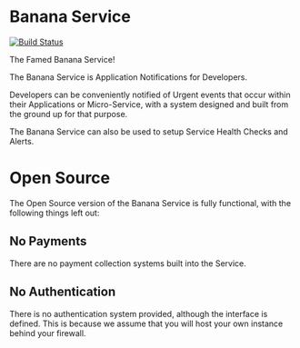# Banana Service

[![Build Status](http://jenkins.sirwellington.tech/view/Banana/job/Banana%20Service/badge/icon)](http://jenkins.sirwellington.tech/view/Banana/job/Banana%20Service/)

The Famed Banana Service!

The Banana Service is Application Notifications for Developers.

Developers can be conveniently notified of Urgent events that occur
within their Applications or Micro-Service, with a system designed and built from the ground up for that purpose.

The Banana Service can also be used to setup Service Health Checks and Alerts.

# Open Source

The Open Source version of the Banana Service is fully functional, with the following things left out:

## No Payments
There are no payment collection systems built into the Service.

## No Authentication
There is no authentication system provided, although the interface is defined. 
This is because we assume that you will host your own instance behind your firewall.
